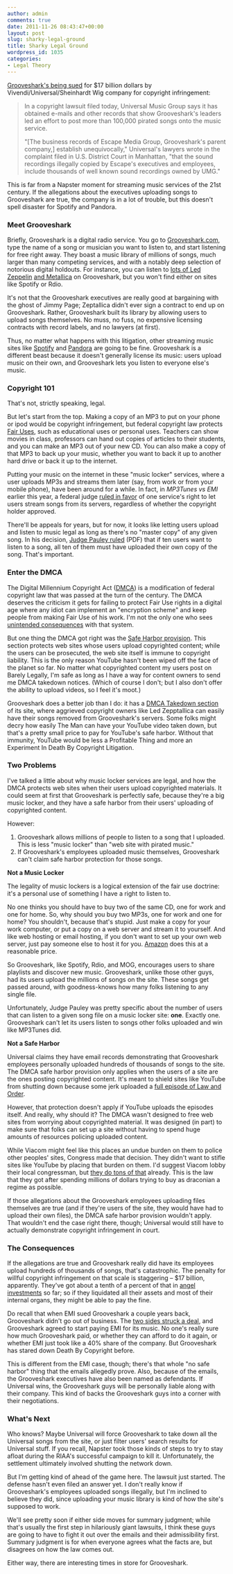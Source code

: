 ```yaml
---
author: admin
comments: true
date: 2011-11-26 08:43:47+00:00
layout: post
slug: sharky-legal-ground
title: Sharky Legal Ground
wordpress_id: 1035
categories:
- Legal Theory
---
```


[Grooveshark's being sued](http://news.cnet.com/8301-31001_3-57327815-261/lawsuit-claims-grooveshark-workers-posted-100000-pirated-songs/) for $17 billion dollars by Vivendi/Universal/Sheinhardt Wig company for copyright infringement:

> In a copyright lawsuit filed today, Universal Music Group says it has obtained e-mails and other records that show Grooveshark's leaders led an effort to post more than 100,000 pirated songs onto the music service.
>
> "[The business records of Escape Media Group, Grooveshark's parent company,] establish unequivocally," Universal's lawyers wrote in the complaint filed in U.S. District Court in Manhattan, "that the sound recordings illegally copied by Escape's executives and employees, include thousands of well known sound recordings owned by UMG."

This is far from a Napster moment for streaming music services of the 21st century. If the allegations about the executives uploading songs to Grooveshark are true, the company is in a lot of trouble, but this doesn't spell disaster for Spotify and Pandora. <!-- more -->

### Meet Grooveshark

Briefly, Grooveshark is a digital radio service. You go to [Grooveshark.com](http://grooveshark.com), type the name of a song or musician you want to listen to, and start listening for free right away. They boast a music library of millions of songs, much larger than many competing services, and with a notably deep selection of notorious digital holdouts. For instance, you can listen to [lots of Led Zeppelin](http://grooveshark.com/#/search?q=led+zeppelin) [and Metallica](http://grooveshark.com/#/search?q=Metallica) on Grooveshark, but you won't find either on sites like Spotify or Rdio.

It's not that the Grooveshark executives are really good at bargaining with the ghost of Jimmy Page; Zeptallica didn't ever sign a contract to end up on Grooveshark. Rather, Grooveshark built its library by allowing users to upload songs themselves. No muss, no fuss, no expensive licensing contracts with record labels, and no lawyers (at first). 

Thus, no matter what happens with this litigation, other streaming music sites like [Spotify](http://spotify.com) and [Pandora](http://pandora.com) are going to be fine. Grooveshark is a different beast because it doesn't generally license its music: users upload music on their own, and Grooveshark lets you listen to everyone else's music.

### Copyright 101

That's not, strictly speaking, legal. 

But let's start from the top. Making a copy of an MP3 to put on your phone or ipod would be copyright infringement, but federal copyright law protects [Fair Uses](http://www.copyright.gov/fls/fl102.html), such as educational uses or personal uses. Teachers can show movies in class, professors can hand out copies of articles to their students, and you can make an MP3 out of your new CD. You can also make a copy of that MP3 to back up your music, whether you want to back it up to another hard drive or back it up to the internet. 

Putting your music on the internet in these "music locker" services, where a user uploads MP3s and streams them later (say, from work or from your mobile phone), have been around for a while. In fact, in *MP3Tunes vs EMI* earlier this year, a federal judge [ruled in favor](http://www.reuters.com/article/2011/08/23/us-mp3tunes-emi-lawsuit-idUSTRE77M01O20110823) of one service's right to let users stream songs from its servers, regardless of whether the copyright holder approved. 

There'll be appeals for years, but for now, it looks like letting users upload and listen to music legal as long as there's no "master copy" of any given song. In his decision, [Judge Pauley ruled](http://ia600404.us.archive.org/28/items/gov.uscourts.nysd.316362/gov.uscourts.nysd.316362.267.0.pdf) (PDF) that if ten users want to listen to a song, all ten of them must have uploaded their own copy of the song. That's important.

### Enter the DMCA

The Digital Millennium Copyright Act ([DMCA](http://en.wikipedia.org/wiki/Digital_Millennium_Copyright_Act)) is a modification of federal copyright law that was passed at the turn of the century. The DMCA deserves the criticism it gets for failing to protect Fair Use rights in a digital age where any idiot can implement an "encryption scheme" and keep people from making Fair Use of his work. I'm not the only one who sees [unintended consequences](https://www.eff.org/wp/unintended-consequences-under-dmca) with that system.

But one thing the DMCA got right was the [Safe Harbor provision](http://itlaw.wikia.com/wiki/DMCA_Safe_Harbors). This section protects web sites whose users upload copyrighted content; while the users can be prosecuted, the web site itself is immune to copyright liability. This is the only reason YouTube hasn't been wiped off the face of the planet so far. No matter what copyrighted content my users post on Barely Legally, I'm safe as long as I have a way for content owners to send me DMCA takedown notices. (Which of course I don't; but I also don't offer the ability to upload videos, so I feel it's moot.)

Grooveshark does a better job than I do: it has a [DMCA Takedown section](http://grooveshark.com/dmca) of its site, where aggrieved copyright owners like Led Zepptallica can easily have their songs removed from Grooveshark's servers. Some folks might decry how easily The Man can have your YouTube video taken down, but that's a pretty small price to pay for YouTube's safe harbor. Without that immunity, YouTube would be less a Profitable Thing and more an Experiment In Death By Copyright Litigation.

### Two Problems

I've talked a little about why music locker services are legal, and how the DMCA protects web sites when their users upload copyrighted materials. It could seem at first that Grooveshark is perfectly safe, because they're a big music locker, and they have a safe harbor from their users' uploading of copyrighted content.

However:

1. Grooveshark allows millions of people to listen to a song that I uploaded. This is less "music locker" than "web site with pirated music."
2. If Grooveshark's employees uploaded music themselves, Grooveshark can't claim safe harbor protection for those songs.

**Not a Music Locker**

The legality of music lockers is a logical extension of the fair use doctrine: it's a personal use of something I have a right to listen to. 

No one thinks you should have to buy two of the same CD, one for work and one for home. So, why should you buy two MP3s, one for work and one for home? You shouldn't, because that's stupid. Just make a copy for your work computer, or put a copy on a web server and stream it to yourself. And like web hosting or email hosting, if you don't want to set up your own web server, just pay someone else to host it for you. [Amazon](https://www.amazon.com/gp/dmusic/mp3/player) does this at a reasonable price.

So Grooveshark, like Spotify, Rdio, and MOG, encourages users to share playlists and discover new music. Grooveshark, unlike those other guys, had its users upload the millions of songs on the site. These songs get passed around, with goodness-knows how many folks listening to any single file.

Unfortunately, Judge Pauley was pretty specific about the number of users that can listen to a given song file on a music locker site: **one**. Exactly one. Grooveshark can't let its users listen to songs other folks uploaded and win like MP3Tunes did. 

**Not a Safe Harbor**

Universal claims they have email records demonstrating that Grooveshark employees personally uploaded hundreds of thousands of songs to the site. The DMCA safe harbor provision only applies when the users of a site are the ones posting copyrighted content. It's meant to shield sites like YouTube from shutting down because some jerk uploaded a [full episode of Law and Order](http://www.youtube.com/watch?v=wJDzrgO34GA).

However, that protection doesn't apply if YouTube uploads the episodes itself. And really, why should it? The DMCA wasn't designed to free web sites from worrying about copyrighted material. It was designed (in part) to make sure that folks can set up a site without having to spend huge amounts of resources policing uploaded content. 

While Viacom might feel like this places an undue burden on them to police other peoples' sites, Congress made that decision. They didn't want to stifle sites like YouTube by placing that burden on them. I'd suggest Viacom lobby their local congressman, but [they do tons of that](http://www.opensecrets.org/lobby/firmsum.php?id=D000000190&year;=2010) already. This is the law that they got after spending millions of dollars trying to buy as draconian a regime as possible. 

If those allegations about the Grooveshark employees uploading files themselves are true (and if they're users of the site, they would have had to upload their own files), the DMCA safe harbor provision wouldn't apply. That wouldn't end the case right there, though; Universal would still have to actually demonstrate copyright infringement in court. 

### The Consequences

If the allegations are true and Grooveshark really did have its employees upload hundreds of thousands of songs, that's catastrophic. The penalty for willful copyright infringement on that scale is staggering – $17 billion, apparently. They've got about a tenth of a percent of that in [angel investments](http://www.quora.com/How-does-Grooveshark-make-money-and-is-it-profitable) so far; so if they liquidated all their assets and most of their internal organs, they might be able to pay the fine.

Do recall that when EMI sued Grooveshark a couple years back, Grooveshark didn't go out of business. The [two sides struck a deal](http://www.wired.com/epicenter/2009/10/emi-drops-suit-against-grooveshark-music-service-licenses-it-instead/), and Grooveshark agreed to start paying EMI for its music. No one's really sure how much Grooveshark paid, or whether they can afford to do it again, or whether EMI just took like a 40% share of the company. But Grooveshark has stared down Death By Copyright before.

This is different from the EMI case, though; there's that whole "no safe harbor" thing that the emails allegedly prove. Also, because of the emails, the Grooveshark executives have also been named as defendants. If Universal wins, the Grooveshark guys will be personally liable along with their company. This kind of backs the Grooveshark guys into a corner with their negotiations.

### What's Next

Who knows? Maybe Universal will force Grooveshark to take down all the Universal songs from the site, or just filter users' search results for Universal stuff. If you recall, Napster took those kinds of steps to try to stay afloat during the RIAA's successful campaign to kill it. Unfortunately, the settlement ultimately involved shutting the network down.

But I'm getting kind of ahead of the game here. The lawsuit just started. The defense hasn't even filed an answer yet. I don't really know if Grooveshark's employees uploaded songs illegally, but I'm inclined to believe they did, since uploading your music library is kind of how the site's supposed to work.

We'll see pretty soon if either side moves for summary judgment; while that's usually the first step in hilariously giant lawsuits, I think these guys are going to have to fight it out over the emails and their admissibility first. Summary judgment is for when everyone agrees what the facts are, but disagrees on how the law comes out.

Either way, there are interesting times in store for Grooveshark.

